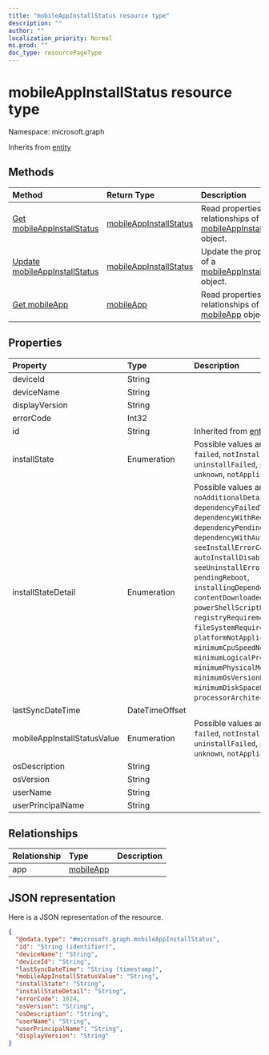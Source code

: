 ```yaml
---
title: "mobileAppInstallStatus resource type"
description: ""
author: ""
localization_priority: Normal
ms.prod: ""
doc_type: resourcePageType
---
```


# mobileAppInstallStatus resource type


Namespace: microsoft.graph




Inherits from [entity](../resources/entity.md)

## Methods
|Method|Return Type|Description|
|:---|:---|:---|
|[Get mobileAppInstallStatus](../api/mobileappinstallstatus-get.md)|[mobileAppInstallStatus](../resources/mobileappinstallstatus.md)|Read properties and relationships of the [mobileAppInstallStatus](../resources/mobileappinstallstatus.md) object.|
|[Update mobileAppInstallStatus](../api/mobileappinstallstatus-update.md)|[mobileAppInstallStatus](../resources/mobileappinstallstatus.md)|Update the properties of a [mobileAppInstallStatus](../resources/mobileappinstallstatus.md) object.|
|[Get mobileApp](../api/mobileapp-get.md)|[mobileApp](../resources/mobileapp.md)|Read properties and relationships of the [mobileApp](../resources/mobileapp.md) object.|

## Properties
|Property|Type|Description|
|:---|:---|:---|
|deviceId|String||
|deviceName|String||
|displayVersion|String||
|errorCode|Int32||
|id|String| Inherited from [entity](../resources/entity.md)|
|installState|Enumeration| Possible values are: `installed`, `failed`, `notInstalled`, `uninstallFailed`, `pendingInstall`, `unknown`, `notApplicable`.|
|installStateDetail|Enumeration| Possible values are: `noAdditionalDetails`, `dependencyFailedToInstall`, `dependencyWithRequirementsNotMet`, `dependencyPendingReboot`, `dependencyWithAutoInstallDisabled`, `seeInstallErrorCode`, `autoInstallDisabled`, `seeUninstallErrorCode`, `pendingReboot`, `installingDependencies`, `contentDownloaded`, `powerShellScriptRequirementNotMet`, `registryRequirementNotMet`, `fileSystemRequirementNotMet`, `platformNotApplicable`, `minimumCpuSpeedNotMet`, `minimumLogicalProcessorCountNotMet`, `minimumPhysicalMemoryNotMet`, `minimumOsVersionNotMet`, `minimumDiskSpaceNotMet`, `processorArchitectureNotApplicable`.|
|lastSyncDateTime|DateTimeOffset||
|mobileAppInstallStatusValue|Enumeration| Possible values are: `installed`, `failed`, `notInstalled`, `uninstallFailed`, `pendingInstall`, `unknown`, `notApplicable`.|
|osDescription|String||
|osVersion|String||
|userName|String||
|userPrincipalName|String||

## Relationships
|Relationship|Type|Description|
|:---|:---|:---|
|app|[mobileApp](../resources/mobileapp.md)||

## JSON representation
Here is a JSON representation of the resource.
<!-- {
  "blockType": "resource",
  "keyProperty": "id",
  "@odata.type": "microsoft.graph.mobileAppInstallStatus",
  "baseType": "microsoft.graph.entity",
  "openType": false
}
-->
``` json
{
  "@odata.type": "#microsoft.graph.mobileAppInstallStatus",
  "id": "String (identifier)",
  "deviceName": "String",
  "deviceId": "String",
  "lastSyncDateTime": "String (timestamp)",
  "mobileAppInstallStatusValue": "String",
  "installState": "String",
  "installStateDetail": "String",
  "errorCode": 1024,
  "osVersion": "String",
  "osDescription": "String",
  "userName": "String",
  "userPrincipalName": "String",
  "displayVersion": "String"
}
```

